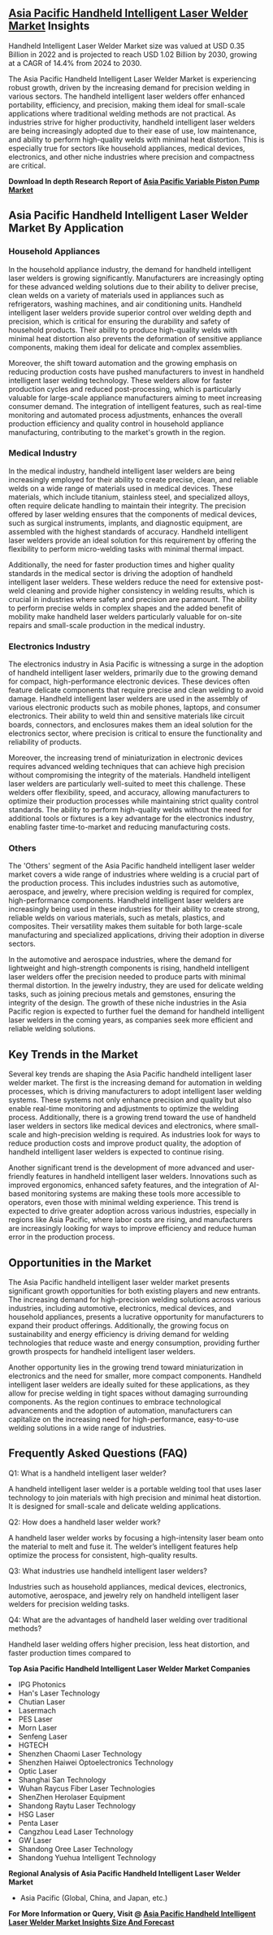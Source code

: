 <h2><a href="https://www.verifiedmarketreports.com/download-sample/?rid=527610&amp;utm_source=Github-Feb&amp;utm_medium=219" target="_blank">Asia Pacific Handheld Intelligent Laser Welder Market</a> Insights</h2><p>Handheld Intelligent Laser Welder Market size was valued at USD 0.35 Billion in 2022 and is projected to reach USD 1.02 Billion by 2030, growing at a CAGR of 14.4% from 2024 to 2030.</p><p><p>The Asia Pacific Handheld Intelligent Laser Welder Market is experiencing robust growth, driven by the increasing demand for precision welding in various sectors. The handheld intelligent laser welders offer enhanced portability, efficiency, and precision, making them ideal for small-scale applications where traditional welding methods are not practical. As industries strive for higher productivity, handheld intelligent laser welders are being increasingly adopted due to their ease of use, low maintenance, and ability to perform high-quality welds with minimal heat distortion. This is especially true for sectors like household appliances, medical devices, electronics, and other niche industries where precision and compactness are critical. <p><strong>Download In depth Research Report of <a href="https://www.verifiedmarketreports.com/download-sample/?rid=236118&amp;utm_source=Pulse-Dec&amp;utm_medium=219" target="_blank">Asia Pacific Variable Piston Pump Market</a></strong></p></p> <h2>Asia Pacific Handheld Intelligent Laser Welder Market By Application</h2> <h3>Household Appliances</h3> <p>In the household appliance industry, the demand for handheld intelligent laser welders is growing significantly. Manufacturers are increasingly opting for these advanced welding solutions due to their ability to deliver precise, clean welds on a variety of materials used in appliances such as refrigerators, washing machines, and air conditioning units. Handheld intelligent laser welders provide superior control over welding depth and precision, which is critical for ensuring the durability and safety of household products. Their ability to produce high-quality welds with minimal heat distortion also prevents the deformation of sensitive appliance components, making them ideal for delicate and complex assemblies.</p> <p>Moreover, the shift toward automation and the growing emphasis on reducing production costs have pushed manufacturers to invest in handheld intelligent laser welding technology. These welders allow for faster production cycles and reduced post-processing, which is particularly valuable for large-scale appliance manufacturers aiming to meet increasing consumer demand. The integration of intelligent features, such as real-time monitoring and automated process adjustments, enhances the overall production efficiency and quality control in household appliance manufacturing, contributing to the market's growth in the region.</p> <h3>Medical Industry</h3> <p>In the medical industry, handheld intelligent laser welders are being increasingly employed for their ability to create precise, clean, and reliable welds on a wide range of materials used in medical devices. These materials, which include titanium, stainless steel, and specialized alloys, often require delicate handling to maintain their integrity. The precision offered by laser welding ensures that the components of medical devices, such as surgical instruments, implants, and diagnostic equipment, are assembled with the highest standards of accuracy. Handheld intelligent laser welders provide an ideal solution for this requirement by offering the flexibility to perform micro-welding tasks with minimal thermal impact.</p> <p>Additionally, the need for faster production times and higher quality standards in the medical sector is driving the adoption of handheld intelligent laser welders. These welders reduce the need for extensive post-weld cleaning and provide higher consistency in welding results, which is crucial in industries where safety and precision are paramount. The ability to perform precise welds in complex shapes and the added benefit of mobility make handheld laser welders particularly valuable for on-site repairs and small-scale production in the medical industry.</p> <h3>Electronics Industry</h3> <p>The electronics industry in Asia Pacific is witnessing a surge in the adoption of handheld intelligent laser welders, primarily due to the growing demand for compact, high-performance electronic devices. These devices often feature delicate components that require precise and clean welding to avoid damage. Handheld intelligent laser welders are used in the assembly of various electronic products such as mobile phones, laptops, and consumer electronics. Their ability to weld thin and sensitive materials like circuit boards, connectors, and enclosures makes them an ideal solution for the electronics sector, where precision is critical to ensure the functionality and reliability of products.</p> <p>Moreover, the increasing trend of miniaturization in electronic devices requires advanced welding techniques that can achieve high precision without compromising the integrity of the materials. Handheld intelligent laser welders are particularly well-suited to meet this challenge. These welders offer flexibility, speed, and accuracy, allowing manufacturers to optimize their production processes while maintaining strict quality control standards. The ability to perform high-quality welds without the need for additional tools or fixtures is a key advantage for the electronics industry, enabling faster time-to-market and reducing manufacturing costs.</p> <h3>Others</h3> <p>The 'Others' segment of the Asia Pacific handheld intelligent laser welder market covers a wide range of industries where welding is a crucial part of the production process. This includes industries such as automotive, aerospace, and jewelry, where precision welding is required for complex, high-performance components. Handheld intelligent laser welders are increasingly being used in these industries for their ability to create strong, reliable welds on various materials, such as metals, plastics, and composites. Their versatility makes them suitable for both large-scale manufacturing and specialized applications, driving their adoption in diverse sectors.</p> <p>In the automotive and aerospace industries, where the demand for lightweight and high-strength components is rising, handheld intelligent laser welders offer the precision needed to produce parts with minimal thermal distortion. In the jewelry industry, they are used for delicate welding tasks, such as joining precious metals and gemstones, ensuring the integrity of the design. The growth of these niche industries in the Asia Pacific region is expected to further fuel the demand for handheld intelligent laser welders in the coming years, as companies seek more efficient and reliable welding solutions.</p> <h2>Key Trends in the Market</h2> <p>Several key trends are shaping the Asia Pacific handheld intelligent laser welder market. The first is the increasing demand for automation in welding processes, which is driving manufacturers to adopt intelligent laser welding systems. These systems not only enhance precision and quality but also enable real-time monitoring and adjustments to optimize the welding process. Additionally, there is a growing trend toward the use of handheld laser welders in sectors like medical devices and electronics, where small-scale and high-precision welding is required. As industries look for ways to reduce production costs and improve product quality, the adoption of handheld intelligent laser welders is expected to continue rising.</p> <p>Another significant trend is the development of more advanced and user-friendly features in handheld intelligent laser welders. Innovations such as improved ergonomics, enhanced safety features, and the integration of AI-based monitoring systems are making these tools more accessible to operators, even those with minimal welding experience. This trend is expected to drive greater adoption across various industries, especially in regions like Asia Pacific, where labor costs are rising, and manufacturers are increasingly looking for ways to improve efficiency and reduce human error in the production process.</p> <h2>Opportunities in the Market</h2> <p>The Asia Pacific handheld intelligent laser welder market presents significant growth opportunities for both existing players and new entrants. The increasing demand for high-precision welding solutions across various industries, including automotive, electronics, medical devices, and household appliances, presents a lucrative opportunity for manufacturers to expand their product offerings. Additionally, the growing focus on sustainability and energy efficiency is driving demand for welding technologies that reduce waste and energy consumption, providing further growth prospects for handheld intelligent laser welders.</p> <p>Another opportunity lies in the growing trend toward miniaturization in electronics and the need for smaller, more compact components. Handheld intelligent laser welders are ideally suited for these applications, as they allow for precise welding in tight spaces without damaging surrounding components. As the region continues to embrace technological advancements and the adoption of automation, manufacturers can capitalize on the increasing need for high-performance, easy-to-use welding solutions in a wide range of industries.</p> <h2>Frequently Asked Questions (FAQ)</h2> <p>Q1: What is a handheld intelligent laser welder?</p> <p>A handheld intelligent laser welder is a portable welding tool that uses laser technology to join materials with high precision and minimal heat distortion. It is designed for small-scale and delicate welding applications.</p> <p>Q2: How does a handheld laser welder work?</p> <p>A handheld laser welder works by focusing a high-intensity laser beam onto the material to melt and fuse it. The welder’s intelligent features help optimize the process for consistent, high-quality results.</p> <p>Q3: What industries use handheld intelligent laser welders?</p> <p>Industries such as household appliances, medical devices, electronics, automotive, aerospace, and jewelry rely on handheld intelligent laser welders for precision welding tasks.</p> <p>Q4: What are the advantages of handheld laser welding over traditional methods?</p> <p>Handheld laser welding offers higher precision, less heat distortion, and faster production times compared to</p><p><strong>Top Asia Pacific Handheld Intelligent Laser Welder Market Companies</strong></p><div data-test-id=""><p><li>IPG Photonics</li><li> Han's Laser Technology</li><li> Chutian Laser</li><li> Lasermach</li><li> PES Laser</li><li> Morn Laser</li><li> Senfeng Laser</li><li> HGTECH</li><li> Shenzhen Chaomi Laser Technology</li><li> Shenzhen Haiwei Optoelectronics Technology</li><li> Optic Laser</li><li> Shanghai San Technology</li><li> Wuhan Raycus Fiber Laser Technologies</li><li> ShenZhen Herolaser Equipment</li><li> Shandong Raytu Laser Technology</li><li> HSG Laser</li><li> Penta Laser</li><li> Cangzhou Lead Laser Technology</li><li> GW Laser</li><li> Shandong Oree Laser Technology</li><li> Shandong Yuehua Intelligent Technology</li></p><div><strong>Regional Analysis of&nbsp;Asia Pacific Handheld Intelligent Laser Welder Market</strong></div><ul><li dir="ltr"><p dir="ltr">Asia Pacific (Global, China, and Japan, etc.)</p></li></ul><p><strong>For More Information or Query, Visit @&nbsp;</strong><strong><a href="https://www.verifiedmarketreports.com/product/handheld-intelligent-laser-welder-market/?utm_source=Github-Feb&amp;utm_medium=219" target="_blank">Asia Pacific Handheld Intelligent Laser Welder Market Insights Size And Forecast</a></strong></p></div><h2>&nbsp;</h2><div data-test-id="">&nbsp;</div>
